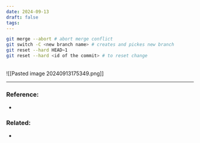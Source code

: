 ```yaml
---
date: 2024-09-13
draft: false
tags:
---
```

```bash
git merge --abort # abort merge conflict
git switch -C <new branch name> # creates and pickes new branch
git reset --hard HEAD~1
git reset --hard <id of the commit> # to reset change

```
<br> 
![[Pasted image 20240913175349.png]]


---
### Reference:
- 

### Related:
- 